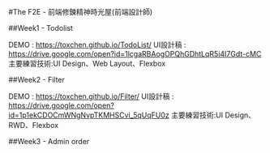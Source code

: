#The F2E - 前端修鍊精神時光屋(前端設計師)

##Week1 - Todolist

DEMO : https://toxchen.github.io/TodoList/
UI設計稿 : https://drive.google.com/open?id=1lcgaRBAogOPQhGDhtLqR5i4I7Gdt-cMC
主要練習技術:UI Design、Web Layout、Flexbox

##Week2 - Filter

DEMO : https://toxchen.github.io/Filter/
UI設計稿 : https://drive.google.com/open?id=1p1ekCDOCmWNgNvpTKMHSCvi_5qUqFU0z
主要練習技術:UI Design、RWD、Flexbox

##Week3 - Admin order